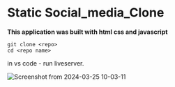 # Static Social_media_Clone


**This application was built with html css and javascript**

```
git clone <repo>
cd <repo name>
```

in vs code - run liveserver.

![Screenshot from 2024-03-25 10-03-11](https://github.com/Kariaki58/Social_media_Clone/assets/113528028/026d544a-c529-4350-b697-635f12260c02)

